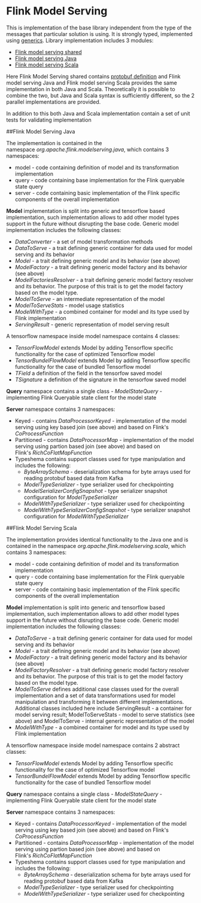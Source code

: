 # Flink Model Serving

This is implementation of the base library independent from the type of the messages that particular solution is using. 
It is strongly typed, implemented using [generics](https://en.wikipedia.org/wiki/Generics_in_Java). Library implementation includes 3 modules:
* [Flink model serving shared](flink-modelserving-shared)
* [Flink model serving Java](flink-modelserving-java)
* [Flink model serving Scala](flink-modelserving-scala)

Here Flink Model Serving shared contains [protobuf definition](https://cwiki.apache.org/confluence/display/FLINK/FLIP-23+-+Model+Serving) 
and Flink model serving Java and Flink model serving Scala provides the same implementation in both Java and Scala. 
Theoretically it is possible to combine the two, but Java and Scala syntax is sufficiently different, so the 2 parallel implementations are provided.

In addition to this both Java and Scala implementation contain a set of unit tests for validating implementation

##Flink Model Serving Java

The implementation is contained in the namespace *org.apache.flink.modelserving.java*, which contains 3 namespaces:

* model - code containing definition of model and its transformation implementation
* query - code containing base implementation for the Flink queryable state query
* server - code containing basic implementation of the Flink specific components of the overall implementation 

**Model** implementation is split into generic and tensorflow based implementation, such implementation allows to add other model types support in the future without disrupting the base code. Generic model implementation includes the following classes:

* *DataConverter* - a set of model transformation methods
* *DataToServe* - a trait defining generic container for data used for model serving and its behavior
* *Model* - a trait defining generic model and its behavior (see above)
* *ModelFactory* - a trait defining generic model factory and its behavior (see above)
* *ModelFactoriesResolver* - a trait defining generic model factory resolver and its behavior. The purpose of this trait is to get the model factory based on the model type. 
* *ModelToServe* - an intermediate representation of the model
* *ModelToServeStats* - model usage statistics
* *ModelWithType* - a combined container for model and its type used by Flink implementation
* *ServingResult* - generic representation of model serving result

A tensorflow namespace inside model namespace contains 4 classes:

* *TensorFlowModel* extends Model by adding Tensorflow specific functionality for the case of optimized Tensorflow model
* *TensorBundelFlowModel* extends Model by adding Tensorflow specific functionality for the case of bundled Tensorflow model
* *TField* a definition of the field in the tensorfow saved model
* *TSignature* a definition of the signature in the tensorfow saved model

**Query** namespace contains a single class - *ModelStateQuery* - implementing Flink Queryable state client for the model state

**Server** namespace contains 3 namespaces:

* Keyed - contains *DataProcessorKeyed* - implementation of the model serving using key based join (see above) and based on Flink's *CoProcessFunction*
* Partitioned - contains *DataProcessorMap* - implementation of the model serving using partion based join (see above) and based on Flink's *RichCoFlatMapFunction*
* Typeshema contains support classes used for type manipulation and includes the following:
    * *ByteArraySchema* - deserialization schema for byte arrays used for reading protobuf based data from Kafka
    * *ModelTypeSerializer* - type serializer used for checkpointing
    * *ModelSerializerConfigSnapshot* - type serializer snapshot configuration for *ModelTypeSerializer*
    * *ModelWithTypeSerializer* - type serializer used for checkpointing 
    * *ModelWithTypeSerializerConfigSnapshot* - type serializer snapshot configuration for *ModelWithTypeSerializer*


##Flink Model Serving Scala

The implementation provides identical functionality to the Java one and is contained in the namespace *org.apache.flink.modelserving.scala*, which contains 3 namespaces:

* model - code containing definition of model and its transformation implementation
* query - code containing base implementation for the Flink queryable state query
* server - code containing basic implementation of the Flink specific components of the overall implementation 

**Model** implementation is split into generic and tensorflow based implementation, such implementation allows to add other model types support in the future without disrupting the base code. Generic model implementation includes the following classes:

* *DataToServe* - a trait defining generic container for data used for model serving and its behavior
* *Model* - a trait defining generic model and its behavior (see above)
* *ModelFactory* - a trait defining generic model factory and its behavior (see above)
* *ModelFactoryResolver* - a trait defining generic model factory resolver and its behavior. The purpose of this trait is to get the model factory based on the model type. 
* *ModelToServe* defines additional case classes used for the overall implementation and a set of data transformations used for model manipulation and transforming it between different implementations. Additional classes included here include ServingResult - a container for model serving result; ModelToServeStats - model to serve statistics (see above) and ModelToServe - internal generic representation of the model
* *ModelWithType* - a combined container for model and its type used by Flink implementation

A tensorflow namespace inside model namespace contains 2 abstract classes:

* *TensorFlowModel* extends Model by adding Tensorflow specific functionality for the case of optimized Tensorflow model
* *TensorBundelFlowModel* extends Model by adding Tensorflow specific functionality for the case of bundled Tensorflow model

**Query** namespace contains a single class - *ModelStateQuery* - implementing Flink Queryable state client for the model state

**Server** namespace contains 3 namespaces:

* Keyed - contains *DataProcessorKeyed* - implementation of the model serving using key based join (see above) and based on Flink's *CoProcessFunction*
* Partitioned - contains *DataProcessorMap* - implementation of the model serving using partion based join (see above) and based on Flink's *RichCoFlatMapFunction*
* Typeshema contains support classes used for type manipulation and includes the following:
    * *ByteArraySchema* - deserialization schema for byte arrays used for reading protobuf based data from Kafka
    * *ModelTypeSerializer* - type serializer used for checkpointing
    * *ModelWithTypeSerializer* - type serializer used for checkpointing 

